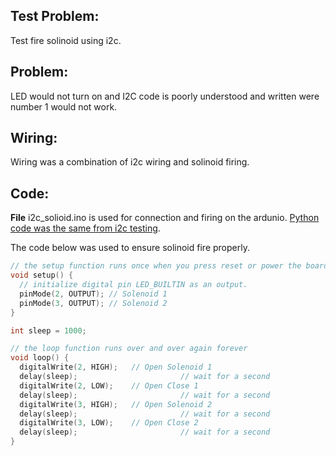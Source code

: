 ## Test Problem:
Test fire solinoid using i2c.

## Problem:
LED would not turn on and I2C code is poorly understood and written were number 1 would not work.

## Wiring:
Wiring was a combination of i2c wiring and solinoid firing.

## Code:

**File** i2c_solioid.ino is used for connection and firing on the ardunio. [Python code was the same from i2c testing](https://github.com/danielwilczak101/AsteroidFreeFlier/tree/main/testing/pi_i2c_communication).  

The code below was used to ensure solinoid fire properly.  
```C++
// the setup function runs once when you press reset or power the board
void setup() {
  // initialize digital pin LED_BUILTIN as an output.
  pinMode(2, OUTPUT); // Solenoid 1
  pinMode(3, OUTPUT); // Solenoid 2
}

int sleep = 1000;

// the loop function runs over and over again forever
void loop() {
  digitalWrite(2, HIGH);   // Open Solenoid 1
  delay(sleep);                       // wait for a second
  digitalWrite(2, LOW);    // Open Close 1
  delay(sleep);                       // wait for a second
  digitalWrite(3, HIGH);   // Open Solenoid 2
  delay(sleep);                       // wait for a second
  digitalWrite(3, LOW);    // Open Close 2
  delay(sleep);                       // wait for a second
}
```




